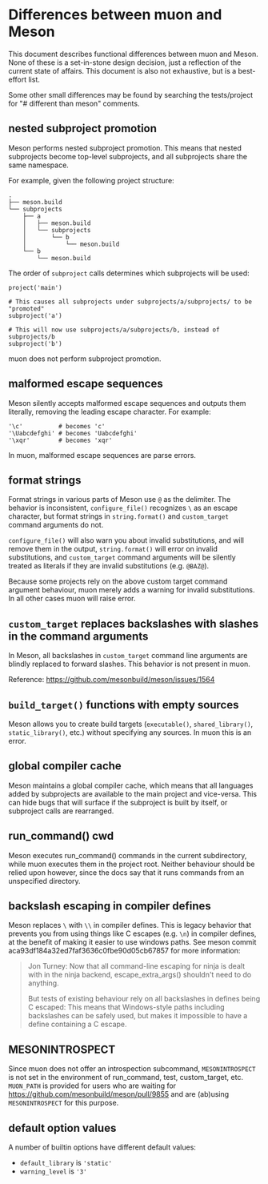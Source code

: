 <!--
SPDX-FileCopyrightText: Stone Tickle <lattis@mochiro.moe>
SPDX-License-Identifier: GPL-3.0-only
-->

# Differences between muon and Meson

This document describes functional differences between muon and Meson.  None of
these is a set-in-stone design decision, just a reflection of the current state
of affairs.  This document is also not exhaustive, but is a best-effort list.

Some other small differences may be found by searching the tests/project for "#
different than meson" comments.

## nested subproject promotion

Meson performs nested subproject promotion.  This means that nested subprojects
become top-level subprojects, and all subprojects share the same namespace.

For example, given the following project structure:

```
.
├── meson.build
└── subprojects
    ├── a
    │   ├── meson.build
    │   └── subprojects
    │       └── b
    │           └── meson.build
    └── b
        └── meson.build
```

The order of `subproject` calls determines which subprojects will be used:

```meson
project('main')

# This causes all subprojects under subprojects/a/subprojects/ to be "promoted"
subproject('a')

# This will now use subprojects/a/subprojects/b, instead of subprojects/b
subproject('b')
```

muon does not perform subproject promotion.

## malformed escape sequences

Meson silently accepts malformed escape sequences and outputs them literally,
removing the leading escape character.  For example:

```meson
'\c'          # becomes 'c'
'\Uabcdefghi' # becomes 'Uabcdefghi'
'\xqr'        # becomes 'xqr'
```

In muon, malformed escape sequences are parse errors.

## format strings

Format strings in various parts of Meson use `@` as the delimiter.  The behavior
is inconsistent, `configure_file()` recognizes `\` as an escape character, but
format strings in `string.format()` and `custom_target` command arguments do
not.

`configure_file()`  will also warn you about invalid substitutions, and will
remove them in the output, `string.format()` will error on invalid
substitutions, and `custom_target` command arguments will be silently treated as
literals if they are invalid substitutions (e.g. `@BAZ@`).

Because some projects rely on the above custom target command argument
behaviour, muon merely adds a warning for invalid substitutions.  In all other
cases muon will raise error.

## `custom_target` replaces backslashes with slashes in the command arguments

In Meson, all backslashes in `custom_target` command line arguments are blindly
replaced to forward slashes.  This behavior is not present in muon.

Reference: <https://github.com/mesonbuild/meson/issues/1564>

## `build_target()` functions with empty sources

Meson allows you to create build targets (`executable()`, `shared_library()`,
`static_library()`, etc.) without specifying any sources.  In muon this is an
error.

## global compiler cache

Meson maintains a global compiler cache, which means that all languages added by
subprojects are available to the main project and vice-versa.  This can hide
bugs that will surface if the subproject is built by itself, or subproject calls
are rearranged.

## run\_command() cwd

Meson executes run\_command() commands in the current subdirectory, while muon
executes them in the project root.  Neither behaviour should be relied upon
however, since the docs say that it runs commands from an unspecified directory.

## backslash escaping in compiler defines

Meson replaces `\` with `\\` in compiler defines.  This is legacy behavior that
prevents you from using things like C escapes (e.g. `\n`) in compiler defines,
at the benefit of making it easier to use windows paths.  See meson commit
aca93df184a32ed7faf3636c0fbe90d05cb67857 for more information:

> Jon Turney:
> Now that all command-line escaping for ninja is dealt with in the ninja
> backend, escape_extra_args() shouldn't need to do anything.
>
> But tests of existing behaviour rely on all backslashes in defines being
> C escaped: This means that Windows-style paths including backslashes can
> be safely used, but makes it impossible to have a define containing a C
> escape.

## MESONINTROSPECT

Since muon does not offer an introspection subcommand, `MESONINTROSPECT` is not
set in the environment of run\_command, test, custom\_target, etc.  `MUON_PATH`
is provided for users who are waiting for
<https://github.com/mesonbuild/meson/pull/9855> and are (ab)using
`MESONINTROSPECT` for this purpose.

## default option values

A number of builtin options have different default values:

- `default_library` is `'static'`
- `warning_level` is `'3'`
